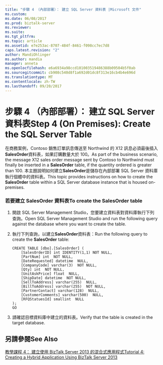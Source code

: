 ```yaml
---
title: "步驟 4 （內部部署）： 建立 SQL Server 資料表 |Microsoft 文件"
ms.custom: 
ms.date: 06/08/2017
ms.prod: biztalk-server
ms.reviewer: 
ms.suite: 
ms.tgt_pltfrm: 
ms.topic: article
ms.assetid: e7e253ac-8707-484f-8461-f098cc7ec7d8
caps.latest.revision: "2"
author: MandiOhlinger
ms.author: mandia
manager: anneta
ms.openlocfilehash: e6a6934a98ccd101003519486388b09504b5f0ab
ms.sourcegitcommit: cb908c540d8f1a692d01dc8f313e16cb4b4e696d
ms.translationtype: MT
ms.contentlocale: zh-TW
ms.lasthandoff: 09/20/2017
---
```

# <a name="step-4-on-premises-create-the-sql-server-table"></a><span data-ttu-id="946f1-102">步驟 4 （內部部署）： 建立 SQL Server 資料表</span><span class="sxs-lookup"><span data-stu-id="946f1-102">Step 4 (On Premises): Create the SQL Server Table</span></span>
<span data-ttu-id="946f1-103">在商務案例，Contoso 銷售訂單訊息傳送至 Northwind 的 X12 訊息必須最後插入**SalesOrder**資料表，如果訂購數量大於 100。</span><span class="sxs-lookup"><span data-stu-id="946f1-103">As part of the business scenario, the message X12 sales order message sent by Contoso to Northwind must finally be inserted in a **SalesOrder** table, if the quantity ordered is greater than 100.</span></span> <span data-ttu-id="946f1-104">本主題說明如何建立**SalesOrder**是儲存在內部部署 SQL Server 資料庫執行個體中的資料表。</span><span class="sxs-lookup"><span data-stu-id="946f1-104">This topic provides instructions on how to create the **SalesOrder** table within a SQL Server database instance that is housed on-premises.</span></span>  
  
### <a name="to-create-the-salesorder-table"></a><span data-ttu-id="946f1-105">若要建立 SalesOrder 資料表</span><span class="sxs-lookup"><span data-stu-id="946f1-105">To create the SalesOrder table</span></span>  
  
1.  <span data-ttu-id="946f1-106">開啟 SQL Server Management Studio，您要建立資料表對資料庫執行下列查詢。</span><span class="sxs-lookup"><span data-stu-id="946f1-106">Open SQL Server Management Studio and run the following query against the database where you want to create the table.</span></span>  
  
2.  <span data-ttu-id="946f1-107">執行下列查詢，以建立**SalesOrder**資料表：</span><span class="sxs-lookup"><span data-stu-id="946f1-107">Run the following query to create the **SalesOrder** table:</span></span>  
  
    ```  
    CREATE TABLE [dbo].[SalesOrder] (  
        [SalesOrderID] int IDENTITY(1,1) NOT NULL,  
        [PartNum] int  NOT NULL,  
        [DateRequested] datetime  NULL,  
        [CompanyCode] varchar(3)  NOT NULL,  
        [Qty] int  NOT NULL,  
        [UnitAskPrice] float  NULL,  
        [ShipDate] datetime  NOT NULL,  
        [SellToAddress] varchar(255)  NULL,  
        [BillToAddress] varchar(255)  NOT NULL,  
        [PartnerContact] varchar(128)  NULL,  
        [CustomerComments] varchar(500)  NULL,  
        [RFQStatuesId] smallint  NULL  
    );  
    GO  
    ```  
  
3.  <span data-ttu-id="946f1-108">請確認目標資料庫中建立的資料表。</span><span class="sxs-lookup"><span data-stu-id="946f1-108">Verify that the table is created in the target database.</span></span>  
  
## <a name="see-also"></a><span data-ttu-id="946f1-109">另請參閱</span><span class="sxs-lookup"><span data-stu-id="946f1-109">See Also</span></span>  
 [<span data-ttu-id="946f1-110">教學課程 4： 建立使用 BizTalk Server 2013 的混合式應用程式</span><span class="sxs-lookup"><span data-stu-id="946f1-110">Tutorial 4: Creating a Hybrid Application Using BizTalk Server 2013</span></span>](../core/tutorial-4-creating-a-hybrid-application-using-biztalk-server-2013.md)